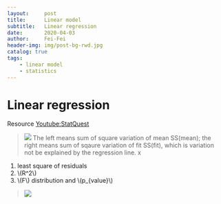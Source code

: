 ```yaml
---
layout:     post
title:      Linear model
subtitle:   Linear regression
date:       2020-04-03
author:     Fei-Fei
header-img: img/post-bg-rwd.jpg
catalog: true
tags:
    - linear model
    - statistics
---
```


<head>
    <script src="https://cdn.mathjax.org/mathjax/latest/MathJax.js?config=TeX-AMS-MML_HTMLorMML" type="text/javascript"></script>
    <script type="text/x-mathjax-config">
        MathJax.Hub.Config({
            tex2jax: {
            skipTags: ['script', 'noscript', 'style', 'textarea', 'pre'],
            inlineMath: [['$','$']]
            }
        });
    </script>
</head>


# Linear regression 


Resource [Youtube:StatQuest](https://www.youtube.com/watch?v=nk2CQITm_eo&list=PLblh5JKOoLUIcdlgu78MnlATeyx4cEVeR&index=17)
>![](https://tva1.sinaimg.cn/large/00831rSTly1gdgkdg4zpqj30v50ecdkl.jpg)
>The left means sum of square variation of mean SS(mean); the right means sum of sqaure variation of fit SS(fit), which is variation not be explained by the regression line.
x

1. least square of residuals
2. \\(R^2\\)
3.   \\(F\\) distribution and  \\(p_{value}\\)

>![](https://tva1.sinaimg.cn/large/00831rSTly1gdglhj0dhcj30v50ec0x5.jpg)
>
>
>
